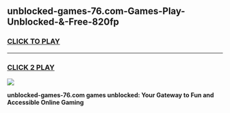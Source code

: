 
## unblocked-games-76.com-Games-Play-Unblocked-&-Free-820fp
<h3>
<a href="https://premium76.site?title=unblocked-games-76.com&ref=24A">CLICK TO PLAY</a></h3>
<hr>

<h3>
<a href="https://premium76.site?title=unblocked-games-76.com&ref=24A">CLICK 2 PLAY</a>
  
</h3>

<a href="https://premium76.site?title=unblocked-games-76.com&ref=24A"><img src="https://clearcache.store/games.png"></a>


**unblocked-games-76.com games unblocked: Your Gateway to Fun and Accessible Online Gaming**
